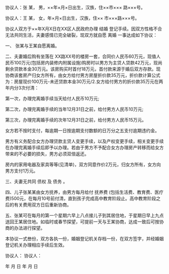 
 


协议人：张 某， 男，××年×月×日出生，汉族，住××市××× 路×××号。


协议人：王 某， 女，年×月×日出生，汉族，住×× 市×××路×××号。


协议人双方于××年X月X日在XX区人民政府办理
结婚
登记手续。因双方性格不合无法共同生活，夫妻感情已完全破裂，现双方就自愿
离婚
一事达成如下协议：


一、 张某与王某自愿离婚。


二、夫妻婚后购有坐落在 XX路XX号的楼房一套，合同价人民币60万元，现值人民币100万元(包括房内装修内附属设施)购房时以男方为主贷人贷款42万元，现尚剩余贷款本金30万元。该房购买时首付18万元，首付款来源于婚后双方存款。现协商该套房产归女方所有，由女方给付男方房屋折价款35万元，折价款计算公式为：房屋现价100万元-未还贷款本金30万元/2.女方给付男方的折价款35万元在两年内分3次付清：


第一次，办理完离婚手续当天给付人民币10万元;


第二次，办理完离婚手续的当年12月31日之前，给付男方人民币10万元;


第三次，办理完离婚手续的次年12月31日之前，给付男方人民币15万元。


女方若不按时支付，每逾期一日按逾期支付数额的日万分之五支付逾期违约金。


男方有义务配合女方办理贷款主贷人变更手续，以及产权变更手续，相关变更手续在办理完离婚手续后即予以办理。若由于男方不予配合女方办理房产转移而给女方带来的不必要的损失，男方必须双倍返还。


房内的家用电器及家具等等(见清单)，双方同意作价2万元，归女方所有，女方向男方支付1万元。


三、夫妻无共同
债权
及
债务
。


四、儿子张某某由女方抚养，由男方每月给付
抚养费
(包括生活费、教育费、医疗费)500元，在每月10号前付清，直到孩子完成高中教育阶段止。高中教育阶段之后的有关费用双方日后重新协商。


五、张某可在每月的第一个星期六早上八点接儿子到其居住地，于星期日早上九点送回王某居住地。如临时或春节探望，可提前一天与王某协商，达成一致后可按协商的办法进行探望。


本协议一式叁份，双方各执一份，婚姻登记机关存档一份，在双方签字，并经婚姻登记机关办理相应手续后生效。


协议人： 协议人：


年 月 日 年 月 日
 


 

 
 
 
 
 
  


  
 

  


  


  
 
 
 
 


